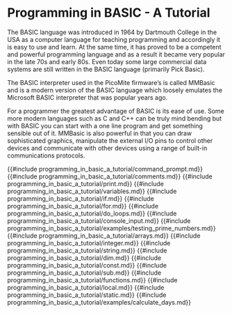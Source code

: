 # Programming in BASIC - A Tutorial

The BASIC language was introduced in 1964 by Dartmouth College in the USA as a computer
language for teaching programming and accordingly it is easy to use and learn. At the same time, it
has proved to be a competent and powerful programming language and as a result it became very
popular in the late 70s and early 80s. Even today some large commercial data systems are still written
in the BASIC language (primarily Pick Basic).

The BASIC interpreter used in the PicoMite firmware’s is called MMBasic and is a modern version of
the BASIC language which loosely emulates the Microsoft BASIC interpreter that was popular years
ago.

For a programmer the greatest advantage of BASIC is its ease of use. Some more modern languages
such as C and C++ can be truly mind bending but with BASIC you can start with a one line program
and get something sensible out of it. MMBasic is also powerful in that you can draw sophisticated
graphics, manipulate the external I/O pins to control other devices and communicate with other
devices using a range of built-in communications protocols.


{{#include programming_in_basic_a_tutorial/command_prompt.md}}
{{#include programming_in_basic_a_tutorial/comments.md}}
{{#include programming_in_basic_a_tutorial/print.md}}
{{#include programming_in_basic_a_tutorial/variables.md}}
{{#include programming_in_basic_a_tutorial/if.md}}
{{#include programming_in_basic_a_tutorial/for.md}}
{{#include programming_in_basic_a_tutorial/do_loops.md}}
{{#include programming_in_basic_a_tutorial/console_input.md}}
{{#include programming_in_basic_a_tutorial/examples/testing_prime_numbers.md}}
{{#include programming_in_basic_a_tutorial/arrays.md}}
{{#include programming_in_basic_a_tutorial/integer.md}}
{{#include programming_in_basic_a_tutorial/string.md}}
{{#include programming_in_basic_a_tutorial/dim.md}}
{{#include programming_in_basic_a_tutorial/const.md}}
{{#include programming_in_basic_a_tutorial/sub.md}}
{{#include programming_in_basic_a_tutorial/functions.md}}
{{#include programming_in_basic_a_tutorial/local.md}}
{{#include programming_in_basic_a_tutorial/static.md}}
{{#include programming_in_basic_a_tutorial/examples/calculate_days.md}}



